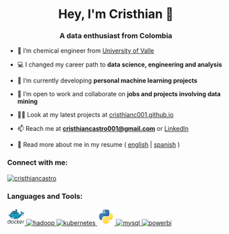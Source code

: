 <h1 align="center">Hey, I'm Cristhian 👋</h1>
<h3 align="center">A data enthusiast from Colombia</h3>

- 🏫 I’m chemical engineer from  [University of Valle](https://www.univalle.edu.co/)

- 💻 I changed my career path to **data science, engineering and analysis**

- 🌱 I’m currently developing **personal machine learning projects**

- 👯 I’m open to work and collaborate on **jobs and projects involving data mining**

- 👨‍💻 Look at my latest projects at [cristhianc001.github.io](https://cristhianc001.github.io/)

- 📫 Reach me at **cristhiancastro001@gmail.com** or [LinkedIn](https://www.linkedin.com/in/cristhiancastro/)

- 📄 Read more about me in my resume ( [english](https://github.com/cristhianc001/cristhianc001/blob/e4f61771aafcc6b11d63f916c93f7ec218b230d6/Cristhian%20Castro%20CV-En.pdf) | [spanish](https://github.com/cristhianc001/cristhianc001/blob/a1edd03256755f8996a21099a9b771c1e2eb3eaa/Cristhian%20Castro%20CV-Es.pdf) )

<h3 align="left">Connect with me:</h3>
<p align="left">
<a href="https://linkedin.com/in/cristhiancastro" target="blank"><img align="center" src="https://raw.githubusercontent.com/rahuldkjain/github-profile-readme-generator/master/src/images/icons/Social/linked-in-alt.svg" alt="cristhiancastro" height="30" width="40" /></a>
</p>

<h3 align="left">Languages and Tools:</h3>
<p align="left"> <a href="https://www.docker.com/" target="_blank" rel="noreferrer"> <img src="https://raw.githubusercontent.com/devicons/devicon/master/icons/docker/docker-original-wordmark.svg" alt="docker" width="40" height="40"/> </a> <a href="https://hadoop.apache.org/" target="_blank" rel="noreferrer"> <img src="https://www.vectorlogo.zone/logos/apache_hadoop/apache_hadoop-icon.svg" alt="hadoop" width="40" height="40"/> </a> <a href="https://kubernetes.io" target="_blank" rel="noreferrer"> <img src="https://www.vectorlogo.zone/logos/kubernetes/kubernetes-icon.svg" alt="kubernetes" width="40" height="40"/> </a> <a href="https://www.python.org" target="_blank" rel="noreferrer"> <img src="https://raw.githubusercontent.com/devicons/devicon/master/icons/python/python-original.svg" alt="python" width="40" height="40"/> </a> <a href="https://www.mysql.com/" target="_blank" rel="noreferrer"> <img src="https://www.vectorlogo.zone/logos/mysql/mysql-ar21.svg" alt="mysql" width="40" height="40"/> </a>  <a href="https://powerbi.microsoft.com/" target="_blank" rel="noreferrer"> <img src="https://upload.vectorlogo.zone/logos/microsoft_powerbi/images/985205ac-fb3d-4c80-97f4-7bc0fec8c67d.svg" alt="powerbi" width="40" height="40"/> </a> </p>
 </p> 
